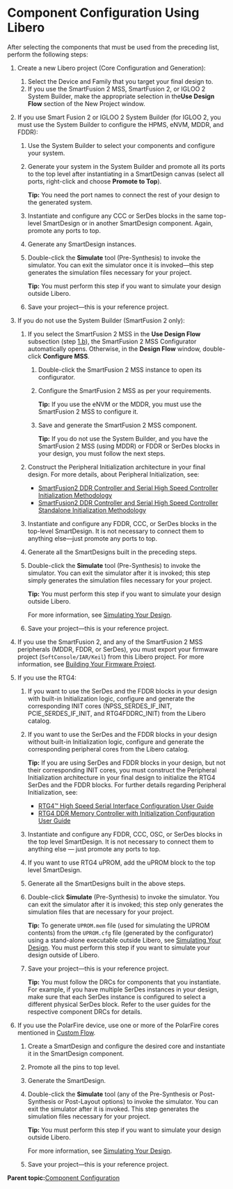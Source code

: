 # Component Configuration Using Libero

After selecting the components that must be used from the preceding list, perform the following steps:

1.  Create a new Libero project \(Core Configuration and Generation\):
    1.  Select the Device and Family that you target your final design to.
    2.  If you use the SmartFusion 2 MSS, SmartFusion 2, or IGLOO 2 System Builder, make the appropriate selection in the**Use Design Flow** section of the New Project window.
2.  If you use Smart Fusion 2 or IGLOO 2 System Builder \(for IGLOO 2, you must use the System Builder to configure the HPMS, eNVM, MDDR, and FDDR\):
    1.  Use the System Builder to select your components and configure your system.
    2.  Generate your system in the System Builder and promote all its ports to the top level after instantiating in a SmartDesign canvas \(select all ports, right-click and choose **Promote to Top**\).

        **Tip:** You need the port names to connect the rest of your design to the generated system.

    3.  Instantiate and configure any CCC or SerDes blocks in the same top-level SmartDesign or in another SmartDesign component. Again, promote any ports to top.
    4.  Generate any SmartDesign instances.
    5.  Double-click the **Simulate** tool \(Pre-Synthesis\) to invoke the simulator. You can exit the simulator once it is invoked—this step generates the simulation files necessary for your project.

        **Tip:** You must perform this step if you want to simulate your design outside Libero.

    6.  Save your project—this is your reference project.
3.  If you do not use the System Builder \(SmartFusion 2 only\):
    1.  If you select the SmartFusion 2 MSS in the **Use Design Flow** subsection \(step [1.b](GUID-A18F14E8-1AC2-4C04-8898-80BEF37CF2CA.md#GUID-34EFBD18-3A06-4164-AAE8-5522EDDE14F0)\), the SmartFusion 2 MSS Configurator automatically opens. Otherwise, in the **Design Flow** window, double-click **Configure MSS**.
        1.  Double-click the SmartFusion 2 MSS instance to open its configurator.
        2.  Configure the SmartFusion 2 MSS as per your requirements.

            **Tip:** If you use the eNVM or the MDDR, you must use the SmartFusion 2 MSS to configure it.

        3.  Save and generate the SmartFusion 2 MSS component.

            **Tip:** If you do not use the System Builder, and you have the SmartFusion 2 MSS \(using MDDR\) or FDDR or SerDes blocks in your design, you must follow the next steps.

    2.  Construct the Peripheral Initialization architecture in your final design. For more details, about Peripheral Initialization, see:
        -   [SmartFusion2 DDR Controller and Serial High Speed Controller Initialization Methodology](http://coredocs.s3.amazonaws.com/Libero/SmartFusion2MSS/MSS/sf2_peri_init_meth_ug_1.pdf)
        -   [SmartFusion2 DDR Controller and Serial High Speed Controller Standalone Initialization Methodology](https://ww1.microchip.com/downloads/aemDocuments/documents/FPGA/ProductDocuments/SoC/sf2_standalone_peripheral_initialization_ug.pdf)
    3.  Instantiate and configure any FDDR, CCC, or SerDes blocks in the top-level SmartDesign. It is not necessary to connect them to anything else—just promote any ports to top.
    4.  Generate all the SmartDesigns built in the preceding steps.
    5.  Double-click the **Simulate** tool \(Pre-Synthesis\) to invoke the simulator. You can exit the simulator after it is invoked; this step simply generates the simulation files necessary for your project.

        **Tip:** You must perform this step if you want to simulate your design outside Libero.

        For more information, see [Simulating Your Design](GUID-85F233D7-CED9-4B4E-A39B-37B732B57B93.md).

    6.  Save your project—this is your reference project.
4.  If you use the SmartFusion 2, and any of the SmartFusion 2 MSS peripherals \(MDDR, FDDR, or SerDes\), you must export your firmware project \(`SoftConsole/IAR/Keil`\) from this Libero project. For more information, see [Building Your Firmware Project](GUID-1F16A799-7019-40DC-8759-0FC231835BC7.md).
5.  If you use the RTG4:
    1.  If you want to use the SerDes and the FDDR blocks in your design with built-in Initialization logic, configure and generate the corresponding INIT cores \(NPSS\_SERDES\_IF\_INIT, PCIE\_SERDES\_IF\_INIT, and RTG4FDDRC\_INIT\) from the Libero catalog.
    2.  If you want to use the SerDes and the FDDR blocks in your design without built-in Initialization logic, configure and generate the corresponding peripheral cores from the Libero catalog.

        **Tip:** If you are using SerDes and FDDR blocks in your design, but not their corresponding INIT cores, you must construct the Peripheral Initialization architecture in your final design to initialize the RTG4 SerDes and the FDDR blocks. For further details regarding Peripheral Initialization, see:

        -   [RTG4™ High Speed Serial Interface Configuration User Guide](https://coredocs.s3.amazonaws.com/Libero/SgCore/SERDES/rtg4_serdes_config_ug_2.pdf)
        -   [RTG4 DDR Memory Controller with Initialization Configuration User Guide](https://coredocs.s3.amazonaws.com/Libero/SgCore/FDDR/rtg4_fddr_init_config_ug_2.pdf)
    3.  Instantiate and configure any FDDR, CCC, OSC, or SerDes blocks in the top level SmartDesign. It is not necessary to connect them to anything else — just promote any ports to top.
    4.  If you want to use RTG4 uPROM, add the uPROM block to the top level SmartDesign.
    5.  Generate all the SmartDesigns built in the above steps.
    6.  Double-click **Simulate** \(Pre-Synthesis\) to invoke the simulator. You can exit the simulator after it is invoked; this step only generates the simulation files that are necessary for your project.

        **Tip:** To generate `UPROM.mem` file \(used for simulating the UPROM contents\) from the `UPROM.cfg` file \(generated by the configurator\) using a stand-alone executable outside Libero, see [Simulating Your Design](GUID-85F233D7-CED9-4B4E-A39B-37B732B57B93.md). You must perform this step if you want to simulate your design outside of Libero.

    7.  Save your project—this is your reference project.

        **Tip:** You must follow the DRCs for components that you instantiate. For example, if you have multiple SerDes instances in your design, make sure that each SerDes instance is configured to select a different physical SerDes block. Refer to the user guides for the respective component DRCs for details.

6.  If you use the PolarFire device, use one or more of the PolarFire cores mentioned in [Custom Flow](GUID-9BEC15C4-7AE9-403F-95DE-B94079733C2A.md).
    1.  Create a SmartDesign and configure the desired core and instantiate it in the SmartDesign component.
    2.  Promote all the pins to top level.
    3.  Generate the SmartDesign.
    4.  Double-click the **Simulate** tool \(any of the Pre-Synthesis or Post-Synthesis or Post-Layout options\) to invoke the simulator. You can exit the simulator after it is invoked. This step generates the simulation files necessary for your project.

        **Tip:** You must perform this step if you want to simulate your design outside Libero.

        For more information, see [Simulating Your Design](GUID-85F233D7-CED9-4B4E-A39B-37B732B57B93.md).

    5.  Save your project—this is your reference project.

**Parent topic:**[Component Configuration](GUID-21EFBB2D-7F99-4C6B-B52B-40B50BBF57D9.md)

